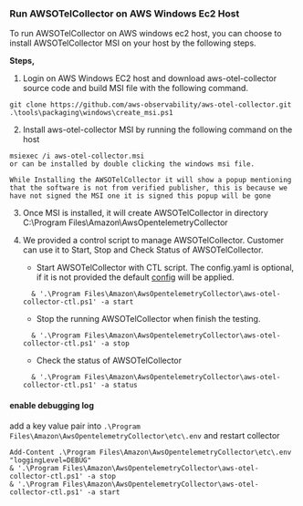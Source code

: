 ### Run AWSOTelCollector on AWS Windows Ec2 Host

To run AWSOTelCollector on AWS windows ec2 host, you can choose to install AWSOTelCollector MSI on your host by the following steps.

**Steps,**
1. Login on AWS Windows EC2 host and download aws-otel-collector source code and build MSI file with the following command.
```
git clone https://github.com/aws-observability/aws-otel-collector.git  
.\tools\packaging\windows\create_msi.ps1 
```
2. Install aws-otel-collector MSI by running the following command on the host
```
msiexec /i aws-otel-collector.msi
or can be installed by double clicking the windows msi file.
```
`While Installing the AWSOTelCollector it will show a popup mentioning that the software is not from verified publisher, this is because we have not signed the MSI one it is signed this popup will be gone`

3. Once MSI is installed, it will create AWSOTelCollector in directory C:\Program Files\Amazon\AwsOpentelemetryCollector

4. We provided a control script to manage AWSOTelCollector. Customer can use it to Start, Stop and Check Status of AWSOTelCollector.
    * Start AWSOTelCollector with CTL script. The config.yaml is optional, if it is not provided the default [config](../../config.yaml) will be applied.
    ```
      & '.\Program Files\Amazon\AwsOpentelemetryCollector\aws-otel-collector-ctl.ps1' -a start 
    ```
    * Stop the running AWSOTelCollector when finish the testing.
    ```
      & '.\Program Files\Amazon\AwsOpentelemetryCollector\aws-otel-collector-ctl.ps1' -a stop 

    ```
    * Check the status of AWSOTelCollector
    ```
      & '.\Program Files\Amazon\AwsOpentelemetryCollector\aws-otel-collector-ctl.ps1' -a status 
    ```


#### enable debugging log

add a key value pair into `.\Program Files\Amazon\AwsOpentelemetryCollector\etc\.env` and restart collector

```
Add-Content .\Program Files\Amazon\AwsOpentelemetryCollector\etc\.env "loggingLevel=DEBUG"
& '.\Program Files\Amazon\AwsOpentelemetryCollector\aws-otel-collector-ctl.ps1' -a stop 
& '.\Program Files\Amazon\AwsOpentelemetryCollector\aws-otel-collector-ctl.ps1' -a start
```
